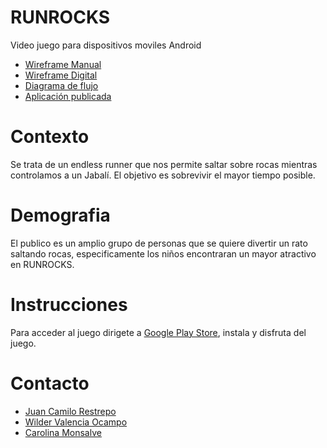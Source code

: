 # RUNROCKS

Video juego para dispositivos moviles Android

- [Wireframe Manual](https://upbeduco-my.sharepoint.com/:b:/g/personal/wilder_valencia_upb_edu_co/EXxRaX8PehhLjxBawpw6HBMBPQ5FQk81FAQjbFeh-H0FVA?e=2niyGQ)
- [Wireframe Digital](https://www.figma.com/file/Tg9i5cYrWfqAwusWl7MyyX/Proyecto-C?node-id=28%3A0)
- [Diagrama de flujo](https://www.figma.com/proto/Tg9i5cYrWfqAwusWl7MyyX/Proyecto-C?node-id=19%3A8793&scaling=min-zoom&page-id=2%3A9118)
- [Aplicación publicada](https://play.google.com/store/apps/details?id=com.upb.runrocks) 

# Contexto
Se trata de un endless runner que nos permite saltar sobre rocas mientras controlamos a un Jabalí. El objetivo es sobrevivir el mayor tiempo posible.

# Demografia
El publico es un amplio grupo de personas que se quiere divertir un rato saltando rocas, especificamente los niños encontraran un mayor atractivo en RUNROCKS.

# Instrucciones
Para acceder al juego dirigete a [Google Play Store](https://play.google.com/store/apps/details?id=com.upb.runrocks), instala y disfruta del juego.

# Contacto
- [Juan Camilo Restrepo](https://github.com/JCamiloRpo)
- [Wilder Valencia Ocampo](https://github.com/wilder3756)
- [Carolina Monsalve](https://github.com/CarolinaMons)

